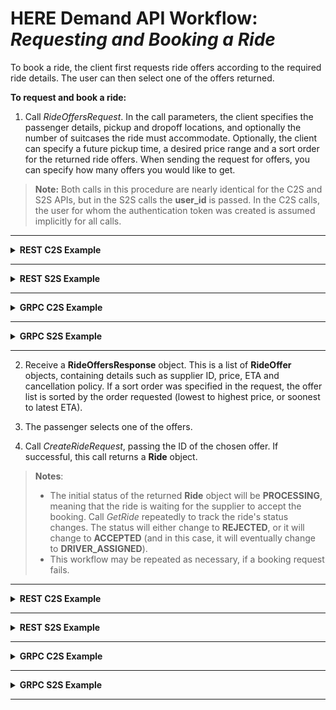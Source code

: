 # HERE Demand API Workflow: *Requesting and Booking a Ride* #

To book a ride, the client first requests ride offers according to the required ride details. The user can then select one of the offers returned.

**To request and book a ride:**

1.  Call *RideOffersRequest*. In the call parameters, the client specifies the passenger details, pickup and dropoff locations, and optionally the number of suitcases the ride must accommodate. Optionally, the client can specify a future pickup time, a desired price range and a sort order for the returned ride offers. When sending the request for offers, you can specify how many offers you would like to get.

>**Note:** Both calls in this procedure are nearly identical for the C2S and S2S APIs, but in the S2S calls the **user_id** is passed. In the C2S calls, the user for whom the authentication token was created is assumed implicitly for all calls.

----

<details>
<summary><b>REST C2S Example</b></summary>

**Request:**

    COMING SOON

**Response:**

    COMING SOON

</details>

----

<details>
<summary><b>REST S2S Example</b></summary>

**Request:**

    curl "http://mobility-marketplace-test.here.com/demand.v1.s2s/offers?user_id=1&route.pickup.point.lat=32.1981&route.pickup.point.lng=34.8824&route.pickup.address=zarhin%2013&route.destination.point.lat=32.1981&route.destination.point.lng=34.8824&route.destination.address=zarhin%2013&constraints.passengers_no=1&constraints.suitcases_no=1&constraints.wheelchair=false&constraints.childs_seats=0&price_range.from_amount=10&price_range.to_amount=20&price_range.currency_code=USD&sort_type=1" -H "Authorization: Bearer eyJhbGciOiJub25lIiwidHlwIjoiSldUIn0.eyJzdWIiOiIxIiwiaXNzIjoicmVzdC1hc3N1cmVkIiwiZXhwIjoxNjQ0ODM4MTM2fQ."


**Response:**

    {
        "offers": [
            {
                "offer_id": "5a8c48479b1d4c0001bf20cd",
                "supplier": {
                    "english_name": "tentacruel",
                    "local_name": "tentacruel",
                    "phone_number": "+9720516219186",
                  },
                "estimated_pickup_time": "2018-02-20T16:13:31Z",
                "estimated_price_range": {
                    "range": {
                        "from_amount": "11",
                        "to_amount": "97",
                        "currency_code": "EUR"
                    }
                },
                "offer_expiration_time": "2018-02-20T16:14:43Z",
                "cancellation_policy": "NOT_ALLOWED"
            },
            {
                "offer_id": "5a8c48479b1d4c0001bf20ca",
                "supplier": {
                    "english_name": "shellder",
                    "local_name": "shellder",
                    "phone_number": "+9720538136208",
                 },
                "estimated_pickup_time": "2018-02-20T16:13:36Z",
                "estimated_price_range": {
                    "range": {
                        "from_amount": "45",
                        "to_amount": "88",
                        "currency_code": "NIS"
                    }
                },
                "offer_expiration_time": "2018-02-20T16:14:43Z",
                "cancellation_policy": "ALLOWED"
            }
        ]
    }

</details>

----

<details>
<summary><b>GRPC C2S Example</b></summary>

**Request:**

    COMING SOON

**Response:**

    COMING SOON

</details>

----

<details>
<summary><b>GRPC S2S Example</b></summary>

**Request:**

    COMING SOON

**Response:**

    COMING SOON

</details>

----

2.  Receive a **RideOffersResponse** object. This is a list of **RideOffer** objects, containing details such as supplier ID, price, ETA and cancellation policy. If a sort order was specified in the request, the offer list is sorted by the order requested (lowest to highest price, or soonest to latest ETA).

3.  The passenger selects one of the offers.

4.  Call *CreateRideRequest*, passing the ID of the chosen offer. If successful, this call returns a **Ride** object.

>**Notes**: 
>* The initial status of the returned **Ride** object will be **PROCESSING**, meaning that the ride is waiting for the supplier to accept the booking. Call *GetRide* repeatedly to track the ride's status changes. The status will either change to **REJECTED**, or it will change to **ACCEPTED** (and in this case, it will eventually change to **DRIVER_ASSIGNED**).
>* This workflow may be repeated as necessary, if a booking request fails.

----

<details>
<summary><b>REST C2S Example</b></summary>

**Request:**

    COMING SOON

**Response:**

    COMING SOON

</details>

----

<details>
<summary><b>REST S2S Example</b></summary>

**Request:**


    curl http://mobility-marketplace-test.here.com/demand.v1.s2s/rides -X POST -H "Content-Type: application/json" -d '{ "offer_id": "5a8c48479b1d4c0001bf20ca", "user_id": "123456", "passenger": { "name": "asdasdasdasd", "phone_number": "+9725326589","photo_url": "http://asdasdasdasdasd"},"passenger_note": "north side of road" }'  -H "Authorization: Bearer eyJhbGciOiJub25lIiwidHlwIjoiSldUIn0.eyJzdWIiOiIxIiwiaXNzIjoicmVzdC1hc3N1cmVkIiwiZXhwIjoxNjQ0ODM4MTM2fQ."

**Response:**

	{
	    "user_id": "1",
	    "ride_id": "5a8c484836bb08000157c180",
	    "booking_estimated_price": {
	        "range": {
	            "from_amount": "11",
	            "to_amount": "97",
	            "currency_code": "EUR"
	        }
	    },
	    "status_log": {
	 		"create_time": "2018-02-20T16:00:36Z",
	 		"last_update_time": "2018-02-20T16:13:36Z",
	        	"current_status": "PROCESSING"
	    },
	    "passenger": {
	        "name": "asdasdasdasd",
	        "phone_number": "+9725326589",
	        "photo_url": "http://asdasdasdasdasd"
	    },
	    "passenger_note": "north side of the road"
	}

</details>

----

<details>
<summary><b>GRPC C2S Example</b></summary>

**Request:**

    COMING SOON


**Response:**

    COMING SOON

</details>

----

<details>
<summary><b>GRPC S2S Example</b></summary>

**Request:**

    COMING SOON


**Response:**

    COMING SOON

</details>

----


